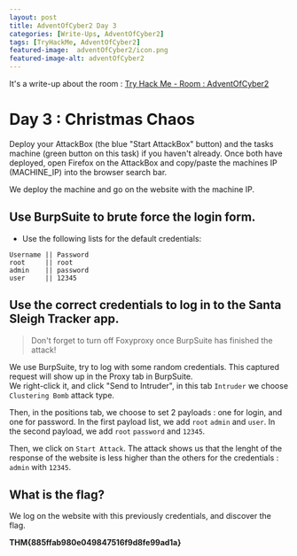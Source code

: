 ```yaml
---
layout: post
title: AdventOfCyber2 Day 3
categories: [Write-Ups, AdventOfCyber2]
tags: [TryHackMe, AdventOfCyber2]
featured-image:  adventOfCyber2/icon.png
featured-image-alt: adventOfCyber2
---
```


It's a write-up about the room : [Try Hack Me - Room : AdventOfCyber2](https://tryhackme.com/room/adventofcyber2)

# Day 3 : Christmas Chaos

Deploy your AttackBox (the blue "Start AttackBox" button) and the tasks machine (green button on this task) if you haven't already. Once both have deployed, open Firefox on the AttackBox and copy/paste the machines IP (MACHINE_IP) into the browser search bar.

We deploy the machine and go on the website with the machine IP.

## Use BurpSuite to brute force the login form.  
* Use the following lists for the default credentials:

```
Username || Password
root	 ||	root
admin	 ||	password
user	 ||	12345
```

## Use the correct credentials to log in to the Santa Sleigh Tracker app. 
> Don't forget to turn off Foxyproxy once BurpSuite has finished the attack!

We use BurpSuite, try to log with some random credentials. 
This captured request will show up in the Proxy tab in BurpSuite.   
We right-click it, and click "Send to Intruder", in this tab `Intruder` we choose `Clustering Bomb` attack type. 

Then, in the positions tab, we choose to set 2 payloads : one for login, and one for password.
In the first payload list, we add `root` `admin` and `user`.
In the second payload, we add `root` `password` and `12345`.

Then, we click on `Start Attack`. 
The attack shows us that the lenght of the response of the website is less higher than the others for the credentials : 
`admin` with `12345`. 



## What is the flag?

We log on the website with this previously credentials, and discover the flag. 

**THM{885ffab980e049847516f9d8fe99ad1a}**